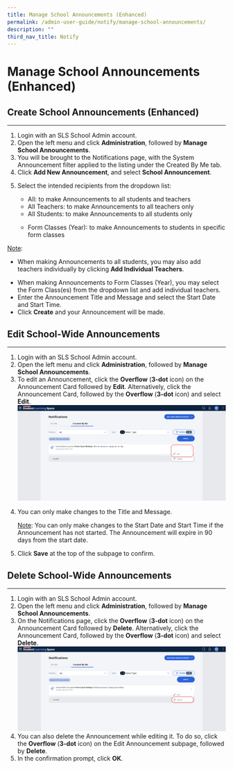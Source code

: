```yaml
---
title: Manage School Announcements (Enhanced)
permalink: /admin-user-guide/notify/manage-school-announcements/
description: ""
third_nav_title: Notify
---
```

<h1 id="manage-school-announcements-enhanced-">Manage School Announcements (Enhanced)</h1>
<h2 id="-create-school-announcements-enhanced-">Create School Announcements (Enhanced)</h2>
<hr>
<ol>
<li>Login with an SLS School Admin account.</li>
<li>Open the left menu and click <strong>Administration</strong>, followed by <strong>Manage School Announcements</strong>.</li>
<li>You will be brought to the Notifications page, with the System Announcement filter applied to the listing under the Created By Me tab.  </li>
<li>Click <strong>Add New Announcement</strong>, and select <strong>School Announcement</strong>.</li>
<li><p>Select the intended recipients from the dropdown list: </p>
<ul>
<li>All: to make Announcements to all students and teachers</li>
<li>All Teachers: to make Announcements to all teachers only</li>
<li>All Students: to make Announcements to all students only</li>
	<li><p>Form Classes (Year): to make Announcements to students in specific form classes</p></li></ul></li></ol>
<p><u>Note</u>:
	</p><ul>
<p></p><li><p>When making Announcements to all students, you may also add teachers individually by clicking <strong>Add Individual Teachers</strong>.</p>
</li>
<li>When making Announcements to Form Classes (Year), you may select the Form Class(es) from the dropdown list and add individual teachers.</li>
<li>Enter the Announcement Title and Message and select the Start Date and Start Time.</li>
<li>Click <strong>Create</strong> and your Announcement will be made.</li>
</ul>
<h2 id="-edit-school-wide-announcements-">Edit School-Wide Announcements</h2>
<hr>
<ol>
<li>Login with an SLS School Admin account.</li>
<li>Open the left menu and click <strong>Administration</strong>, followed by <strong>Manage School Announcements</strong>.</li>
<li>To edit an Announcement, click the <strong>Overflow</strong> (<strong>3-dot</strong> icon) on the Announcement Card followed by <strong>Edit</strong>. Alternatively, click the Announcement Card, followed by the <strong>Overflow</strong> (<strong>3-dot</strong> icon) and select <strong>Edit</strong>. <img src="/images/5Admin/N-EditAnnouncement.png"></li>
<li><p>You can only make changes to the Title and Message.</p>
	<p> <u>Note</u>: You can only make changes to the Start Date and Start Time if the Announcement has not started. The Announcement will expire in 90 days from the start date.</p>
</li>
<li><p>Click <strong>Save</strong> at the top of the subpage to confirm.</p>
</li>
</ol>
<h2 id="-delete-school-wide-announcements-">Delete School-Wide Announcements</h2>
<hr>
<ol>
<li>Login with an SLS School Admin account.</li>
<li>Open the left menu and click <strong>Administration</strong>, followed by <strong>Manage School Announcements</strong>.</li>
<li>On the Notifications page, click the <strong>Overflow</strong> (<strong>3-dot</strong> icon) on the Announcement Card followed by <strong>Delete</strong>. Alternatively, click the Announcement Card, followed by the <strong>Overflow</strong> (<strong>3-dot</strong> icon) and select <strong>Delete</strong>. <img src="/images/5Admin/N-DeleteAnnouncement.png"></li>
<li>You can also delete the Announcement while editing it. To do so, click the <strong>Overflow</strong> (<strong>3-dot</strong> icon) on the Edit Announcement subpage, followed by <strong>Delete</strong>.</li>
<li>In the confirmation prompt, click <strong>OK</strong>.</li>
</ol>